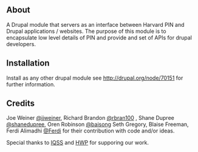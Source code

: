## About

A Drupal module that servers as an interface between Harvard PIN and Drupal applications / websites.
The purpose of this module is to encapsulate low level details of PIN and provide and set of APIs for
drupal developers.  

## Installation

Install as any other drupal module see http://drupal.org/node/70151 for further information.


## Credits

Joe Weiner [@jjweiner](https://github.com/jjweiner), Richard Brandon [@rbran100](https://github.com)
, Shane Dupree [@shanedupree](https://github.com/shanedupree), 
Oren Robinson [@baisong](https://github.com/baisong) Seth Gregory, Blaise Freeman, 
Ferdi Alimadhi [@Ferdi](https://github.com/Ferdi) for their contribution with code and/or ideas.


Special thanks to [IQSS](http://iq.harvard.edu) and [HWP](hwp.harvard.edu) for supporing our work.
